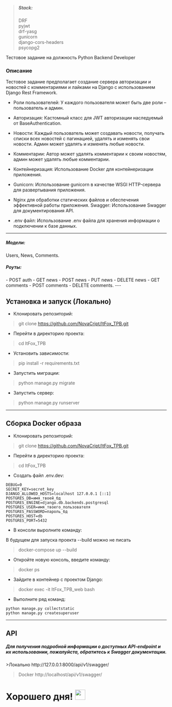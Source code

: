 ><h5> Stack:</h5>DRF<br>pyjwt<br>drf-yasg<br>gunicorn<br>django-cors-headers<br>psycopg2

Тестовое задание на должность Python Backend Developer

<H3>Описание</H3>

Тестовое задание предполагает создание сервера авторизации и новостей с комментариями и лайками на Django с использованием Django Rest Framework.


- Роли пользователей: У каждого пользователя может быть две роли – пользователь и админ.


- Авторизация: Кастомный класс для JWT авторизации наследуемый от BaseAuthentication.


- Новости: Каждый пользователь может создавать новости, получать списки всех новостей с пагинацией, удалять и изменять свои новости. Админ может удалять и изменять любые новости.


- Комментарии: Автор может удалять комментарии к своим новостям, админ может удалять любые комментарии.


- Контейнеризация: Использование Docker для контейнеризации приложения.


- Gunicorn: Использование gunicorn в качестве WSGI HTTP-сервера для развертывания приложения.


- Nginx для обработки статических файлов и обеспечения эффективной работы приложения.
Swagger: Использование Swagger для документирования API.


- .env файл: Использование .env файла для хранения информации о подключении к базе данных.

---

<h5>Модели:</h5> Users, News, Comments.

<h5>Роуты:</h5> 
- POST auth
- GET news
- POST news
- PUT news
- DELETE news
- GET comments
- POST comments
- DELETE comments.
---
<h2>Установка и запуск (Локально)</h2>

- Клонировать репозиторий:
>git clone https://github.com/NovaCript/ItFox_TPB.git

- Перейти в директорию проекта:
>cd ItFox_TPB

- Установить зависимости:
>pip install -r requirements.txt

- Запустить миграции: 
>python manage.py migrate

- Запустить сервер:
>python manage.py runserver
___

<h2>Сборка Docker образа</h2>

- Клонировать репозиторий:
>git clone https://github.com/NovaCript/ItFox_TPB.git

- Перейти в директорию проекта:
>cd ItFox_TPB

- Создать файл .env.dev:

```
DEBUG=0
SECRET_KEY=secret_key
DJANGO_ALLOWED_HOSTS=localhost 127.0.0.1 [::1]
POSTGRES_DB=имя_твоей_бд
POSTGRES_ENGINE=django.db.backends.postgresql
POSTGRES_USER=имя_твоего_пользователя
POSTGRES_PASSWORD=пароль_бд
POSTGRES_HOST=db
POSTGRES_PORT=5432
```
- В консоли выролните команду:

В будущем для запуска проекта --build можно не писать
>docker-compose up --build

- Откройте новую консоль, введите команду:
>docker ps

- Зайдите в контейнер с проектом Django:
>docker exec -it ItFox_TPB_web bash

- Выполните ряд команд:
```
python manage.py collectstatic
python manage.py createsuperuser
```

___

<h2>API</h2>
<h5>Для получения подробной информации о доступных API-endpoint и их
использовании, пожалуйста, обратитесь к Swagger документации.</h5>
>Локально http://127.0.0.1:8000/api/v1/swagger/

>Docker http://localhost/api/v1/swagger/


<h1>Хорошего дня! 
<img src="https://github.com/blackcater/blackcater/raw/main/images/Hi.gif" 
height="32"/></h1>